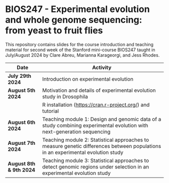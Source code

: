 # BIOS247 - Experimental evolution and whole genome sequencing: from yeast to fruit flies

This repository contains slides for the course introduction and teaching material for second week of the Stanford mini-course BIOS247 taught in July/August 2024 by Clare Abreu, Marianna Karageorgi, and Jess Rhodes.


| Date                      | Activity                                                                                          |
|---------------------------|---------------------------------------------------------------------------------------------------|
| **July 29th 2024**       | Introduction on experimental evolution                     |
| **August 5th 2024**       | Motivation and details of experimental evolution study in Drosophila                        |
|                           | R installation (https://cran.r-project.org/) and tutorial                                                              |
| **August 6th 2024**       | Teaching module 1: Design and genomic data of a study combining experimental evolution with next-generation sequencing |
| **August 7th 2024**       | Teaching module 2: Statistical approaches to measure genetic differences between populations in an experimental evolution study |
| **August 8th & 9th 2024** | Teaching module 3: Statistical approaches to detect genomic regions under selection in an experimental evolution study |

